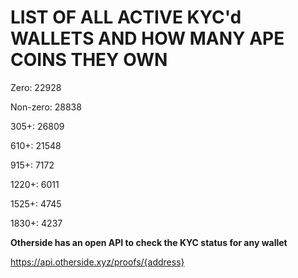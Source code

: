 # LIST OF ALL ACTIVE KYC'd WALLETS AND HOW MANY APE COINS THEY OWN

Zero: 22928

Non-zero: 28838

305+: 26809

610+: 21548

915+: 7172

1220+: 6011

1525+: 4745

1830+: 4237

**Otherside has an open API to check the KYC status for any wallet**

https://api.otherside.xyz/proofs/{address}
